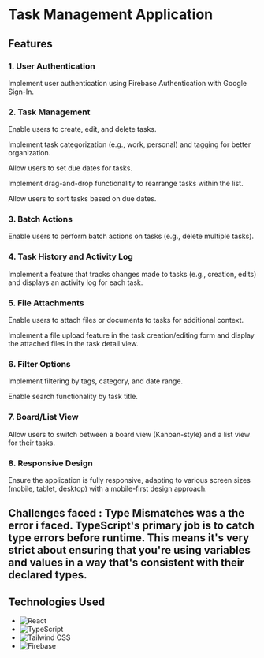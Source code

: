 # Task Management Application

## Features

### 1. User Authentication

Implement user authentication using Firebase Authentication with Google Sign-In.

### 2. Task Management

Enable users to create, edit, and delete tasks.

Implement task categorization (e.g., work, personal) and tagging for better organization.

Allow users to set due dates for tasks.

Implement drag-and-drop functionality to rearrange tasks within the list.

Allow users to sort tasks based on due dates.

### 3. Batch Actions

Enable users to perform batch actions on tasks (e.g., delete multiple tasks).

### 4. Task History and Activity Log

Implement a feature that tracks changes made to tasks (e.g., creation, edits) and displays an activity log for each task.

### 5. File Attachments

Enable users to attach files or documents to tasks for additional context.

Implement a file upload feature in the task creation/editing form and display the attached files in the task detail view.

### 6. Filter Options

Implement filtering by tags, category, and date range.

Enable search functionality by task title.

### 7. Board/List View

Allow users to switch between a board view (Kanban-style) and a list view for their tasks.

### 8. Responsive Design

Ensure the application is fully responsive, adapting to various screen sizes (mobile, tablet, desktop) with a mobile-first design approach.

## Challenges faced : Type Mismatches was a the error i faced.  TypeScript's primary job is to catch type errors before runtime.  This means it's very strict about ensuring that you're using variables and values in a way that's consistent with their declared types.

## Technologies Used  <!-- Section Title -->
- ![React](https://img.shields.io/badge/React-61DAFB?style=for-the-badge&logo=react&logoColor=black)
- ![TypeScript](https://img.shields.io/badge/TypeScript-3178C6?style=for-the-badge&logo=typescript&logoColor=white)
- ![Tailwind CSS](https://img.shields.io/badge/Tailwind%20CSS-06B6D4?style=for-the-badge&logo=tailwindcss&logoColor=white)
- ![Firebase](https://img.shields.io/badge/Firebase-FFCA28?style=for-the-badge&logo=firebase&logoColor=black)

